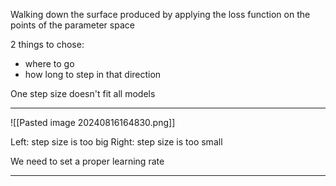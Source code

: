 
Walking down the surface produced by applying the loss function on the points of the parameter space

2 things to chose:
- where to go
- how long to step in that direction


One step size doesn't fit all models

---

![[Pasted image 20240816164830.png]]

Left: step size is too big
Right: step size is too small

We need to set a proper learning rate

---


